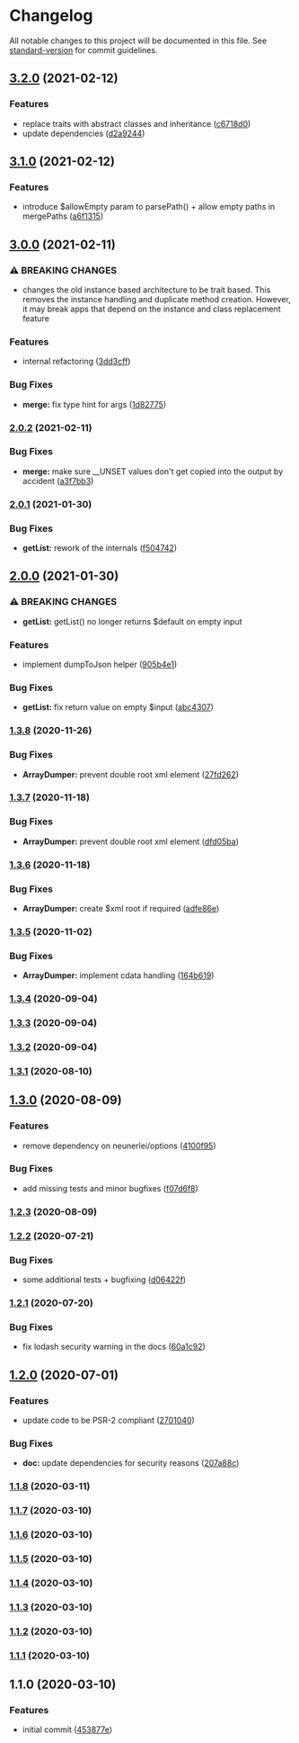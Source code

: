 # Changelog

All notable changes to this project will be documented in this file. See [standard-version](https://github.com/conventional-changelog/standard-version) for commit guidelines.

## [3.2.0](https://github.com/Neunerlei/arrays/compare/v3.1.0...v3.2.0) (2021-02-12)


### Features

* replace traits with abstract classes and inheritance ([c6718d0](https://github.com/Neunerlei/arrays/commit/c6718d0da05809f80a63e3db7bd505cc12066cf5))
* update dependencies ([d2a9244](https://github.com/Neunerlei/arrays/commit/d2a924479a1ac2164251bcf1cb52e1feae58df47))

## [3.1.0](https://github.com/Neunerlei/arrays/compare/v3.0.0...v3.1.0) (2021-02-12)


### Features

* introduce $allowEmpty param to parsePath() + allow empty paths in mergePaths ([a6f1315](https://github.com/Neunerlei/arrays/commit/a6f131591be546e96d8fb57c8757604e466b6ffa))

## [3.0.0](https://github.com/Neunerlei/arrays/compare/v2.0.2...v3.0.0) (2021-02-11)


### ⚠ BREAKING CHANGES

* changes the old instance based architecture to be trait
based. This removes the instance handling and duplicate method creation.
However, it may break apps that depend on the instance and class
replacement feature

### Features

* internal refactoring ([3dd3cff](https://github.com/Neunerlei/arrays/commit/3dd3cff3d2d9e1c27525b03a4190ade4bc385959))


### Bug Fixes

* **merge:** fix type hint for args ([1d82775](https://github.com/Neunerlei/arrays/commit/1d82775049e3f7b95566ae1d93b0fbd0c8e44363))

### [2.0.2](https://github.com/Neunerlei/arrays/compare/v2.0.1...v2.0.2) (2021-02-11)


### Bug Fixes

* **merge:** make sure __UNSET values don't get copied into the output by accident ([a3f7bb3](https://github.com/Neunerlei/arrays/commit/a3f7bb3027310063c963b96d3769aed6835c5358))

### [2.0.1](https://github.com/Neunerlei/arrays/compare/v2.0.0...v2.0.1) (2021-01-30)


### Bug Fixes

* **getList:** rework of the internals ([f504742](https://github.com/Neunerlei/arrays/commit/f50474211dd283ab87c8bbebb8c4c92a62b52644))

## [2.0.0](https://github.com/Neunerlei/arrays/compare/v1.3.8...v2.0.0) (2021-01-30)


### ⚠ BREAKING CHANGES

* **getList:** getList() no longer returns $default on empty input

### Features

* implement dumpToJson helper ([905b4e1](https://github.com/Neunerlei/arrays/commit/905b4e146880d0ac37414135076176ab933a1ec3))


### Bug Fixes

* **getList:** fix return value on empty $input ([abc4307](https://github.com/Neunerlei/arrays/commit/abc4307fcb6591661ec88e8ea8274709f7aa59b8))

### [1.3.8](https://github.com/Neunerlei/arrays/compare/v1.3.7...v1.3.8) (2020-11-26)


### Bug Fixes

* **ArrayDumper:** prevent double root xml element ([27fd262](https://github.com/Neunerlei/arrays/commit/27fd262b6d4c1e423c843ba4c53536167e193670))

### [1.3.7](https://github.com/Neunerlei/arrays/compare/v1.3.6...v1.3.7) (2020-11-18)


### Bug Fixes

* **ArrayDumper:** prevent double root xml element ([dfd05ba](https://github.com/Neunerlei/arrays/commit/dfd05ba9b879c6d6e07c93abc86af5c94d704104))

### [1.3.6](https://github.com/Neunerlei/arrays/compare/v1.3.5...v1.3.6) (2020-11-18)


### Bug Fixes

* **ArrayDumper:** create $xml root if required ([adfe86e](https://github.com/Neunerlei/arrays/commit/adfe86e2b51b688ada9a2ebcffda7fdd687df38c))

### [1.3.5](https://github.com/Neunerlei/arrays/compare/v1.3.4...v1.3.5) (2020-11-02)


### Bug Fixes

* **ArrayDumper:** implement cdata handling ([164b619](https://github.com/Neunerlei/arrays/commit/164b6192ead44cbe0379e262abfb053632574cd1))

### [1.3.4](https://github.com/Neunerlei/arrays/compare/v1.3.3...v1.3.4) (2020-09-04)

### [1.3.3](https://github.com/Neunerlei/arrays/compare/v1.3.2...v1.3.3) (2020-09-04)

### [1.3.2](https://github.com/Neunerlei/arrays/compare/v1.3.1...v1.3.2) (2020-09-04)

### [1.3.1](https://github.com/Neunerlei/arrays/compare/v1.3.0...v1.3.1) (2020-08-10)

## [1.3.0](https://github.com/Neunerlei/arrays/compare/v1.2.3...v1.3.0) (2020-08-09)


### Features

* remove dependency on neunerlei/options ([4100f95](https://github.com/Neunerlei/arrays/commit/4100f952c373aff5ec80951f8eb11af0a25710c3))


### Bug Fixes

* add missing tests and minor bugfixes ([f07d6f8](https://github.com/Neunerlei/arrays/commit/f07d6f834fa1a5301bbecf7c1cda09c55e146f8c))

### [1.2.3](https://github.com/Neunerlei/arrays/compare/v1.2.2...v1.2.3) (2020-08-09)

### [1.2.2](https://github.com/Neunerlei/arrays/compare/v1.2.1...v1.2.2) (2020-07-21)


### Bug Fixes

* some additional tests + bugfixing ([d06422f](https://github.com/Neunerlei/arrays/commit/d06422fdb25e0dc6e574ff14b4aaf51ed2d8bc14))

### [1.2.1](https://github.com/Neunerlei/arrays/compare/v1.2.0...v1.2.1) (2020-07-20)


### Bug Fixes

* fix lodash security warning in the docs ([60a1c92](https://github.com/Neunerlei/arrays/commit/60a1c927b864c01f011f6a48cc0ee5c5c779bd1a))

## [1.2.0](https://github.com/Neunerlei/arrays/compare/v1.1.8...v1.2.0) (2020-07-01)


### Features

* update code to be PSR-2 compliant ([2701040](https://github.com/Neunerlei/arrays/commit/2701040a7df6aab739ef0597b3522bcc1a6f3d54))


### Bug Fixes

* **doc:** update dependencies for security reasons ([207a88c](https://github.com/Neunerlei/arrays/commit/207a88c287d044163150a950950372fa9e3ee580))

### [1.1.8](https://github.com/Neunerlei/arrays/compare/v1.1.7...v1.1.8) (2020-03-11)

### [1.1.7](https://github.com/Neunerlei/arrays/compare/v1.1.6...v1.1.7) (2020-03-10)

### [1.1.6](https://github.com/Neunerlei/arrays/compare/v1.1.5...v1.1.6) (2020-03-10)

### [1.1.5](https://github.com/Neunerlei/arrays/compare/v1.1.4...v1.1.5) (2020-03-10)

### [1.1.4](https://github.com/Neunerlei/arrays/compare/v1.1.3...v1.1.4) (2020-03-10)

### [1.1.3](https://github.com/Neunerlei/arrays/compare/v1.1.2...v1.1.3) (2020-03-10)

### [1.1.2](https://github.com/Neunerlei/arrays/compare/v1.1.1...v1.1.2) (2020-03-10)

### [1.1.1](https://github.com/Neunerlei/arrays/compare/v1.1.0...v1.1.1) (2020-03-10)

## 1.1.0 (2020-03-10)


### Features

* initial commit ([453877e](https://github.com/Neunerlei/arrays/commit/453877e9d97bc1149081020f1e39376845109d54))
